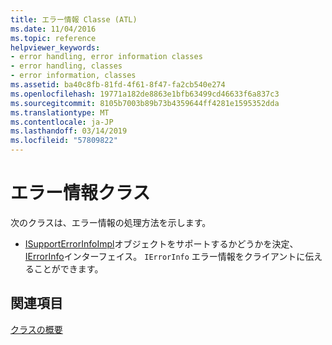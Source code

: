 ```yaml
---
title: エラー情報 Classe (ATL)
ms.date: 11/04/2016
ms.topic: reference
helpviewer_keywords:
- error handling, error information classes
- error handling, classes
- error information, classes
ms.assetid: ba40c8fb-81fd-4f61-8f47-fa2cb540e274
ms.openlocfilehash: 19771a182de8863e1bfb63499cd46633f6a837c3
ms.sourcegitcommit: 8105b7003b89b73b4359644ff4281e1595352dda
ms.translationtype: MT
ms.contentlocale: ja-JP
ms.lasthandoff: 03/14/2019
ms.locfileid: "57809822"
---
```

# <a name="error-information-classes"></a>エラー情報クラス

次のクラスは、エラー情報の処理方法を示します。

- [ISupportErrorInfoImpl](../atl/reference/isupporterrorinfoimpl-class.md)オブジェクトをサポートするかどうかを決定、 [IErrorInfo](/windows/desktop/api/oaidl/nn-oaidl-ierrorinfo)インターフェイス。 `IErrorInfo` エラー情報をクライアントに伝えることができます。

## <a name="see-also"></a>関連項目

[クラスの概要](../atl/atl-class-overview.md)
